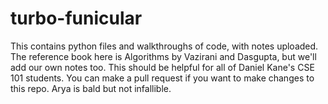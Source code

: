# turbo-funicular
This contains python files and walkthroughs of code, with notes uploaded. The reference book here is Algorithms by Vazirani and Dasgupta, but we'll add our own notes too. This should be helpful for all of Daniel Kane's CSE 101 students. You can make a pull request if you want to make changes to this repo. Arya is bald but not infallible.

